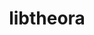 ---
title: "libtheora"
layout: cache
categories: [package, develop]
meta: {"compilers": ["gcc@11.1.0", "gcc@11.4.0", "msvc@19.39.33523"], "num_specs": 34, "num_specs_by_stack": {"data-vis-sdk": 13, "e4s": 18, "e4s-rocm-external": 9, "root": 34, "windows-vis": 3}, "oss": ["ubuntu20.04", "ubuntu22.04", "windows10.0.20348"], "platforms": ["linux", "windows"], "stacks": ["data-vis-sdk", "e4s", "e4s-rocm-external", "root", "windows-vis"], "targets": ["x86_64", "x86_64_v3"], "versions": ["1.1.1", "1.2.0"]}
spec_details: [{"compiler": "gcc@11.1.0", "hash": "2dwcrxuf7gmvqcevbn3b7fwq4lgkad2t", "os": "ubuntu20.04", "platform": "linux", "size": "-", "stacks": ["data-vis-sdk", "root"], "target": "x86_64_v3", "variants": ["build_system=autotools", "~doc", "~examples"], "versions": ["1.2.0"]}, {"compiler": "gcc@11.1.0", "hash": "2vao4y73wf2lds6lcmpengnmml2gpy6b", "os": "ubuntu20.04", "platform": "linux", "size": "-", "stacks": ["data-vis-sdk", "root"], "target": "x86_64_v3", "variants": ["build_system=autotools", "~doc", "~examples"], "versions": ["1.2.0"]}, {"compiler": "gcc@11.4.0", "hash": "346ord35eez75uepiqxmwlubootzfxux", "os": "ubuntu22.04", "platform": "linux", "size": "-", "stacks": ["e4s", "root"], "target": "x86_64_v3", "variants": ["build_system=autotools", "~doc", "~examples"], "versions": ["1.2.0"]}, {"compiler": "gcc@11.4.0", "hash": "3pvi6ywbz7e5dzabxnmz7t2mjqjyn7w4", "os": "ubuntu22.04", "platform": "linux", "size": "-", "stacks": ["e4s", "root"], "target": "x86_64_v3", "variants": ["build_system=autotools", "~doc", "~examples"], "versions": ["1.2.0"]}, {"compiler": "gcc@11.1.0", "hash": "4poicmqesc74gmzzjcdfnuttt4hzwyao", "os": "ubuntu20.04", "platform": "linux", "size": "-", "stacks": ["data-vis-sdk", "root"], "target": "x86_64_v3", "variants": ["build_system=autotools", "~doc", "~examples"], "versions": ["1.2.0"]}, {"compiler": "gcc@11.4.0", "hash": "4rfohhlx657tadkjeadmeu4ckcmkneww", "os": "ubuntu22.04", "platform": "linux", "size": "-", "stacks": ["e4s", "e4s-rocm-external", "root"], "target": "x86_64_v3", "variants": ["build_system=autotools", "~doc", "~examples"], "versions": ["1.2.0"]}, {"compiler": "gcc@11.4.0", "hash": "6sg3rrphggyyqp3x2bckmyo6rhyr2kye", "os": "ubuntu22.04", "platform": "linux", "size": "-", "stacks": ["e4s", "e4s-rocm-external", "root"], "target": "x86_64_v3", "variants": ["build_system=autotools", "~doc", "~examples"], "versions": ["1.2.0"]}, {"compiler": "gcc@11.4.0", "hash": "6wqxpcaxjnlbbhagrutlzwodboo6uf2b", "os": "ubuntu22.04", "platform": "linux", "size": "-", "stacks": ["e4s", "e4s-rocm-external", "root"], "target": "x86_64_v3", "variants": ["build_system=autotools", "~doc", "~examples"], "versions": ["1.2.0"]}, {"compiler": "gcc@11.1.0", "hash": "7c3w5ib2fdwn3jualbxgc2eieqb5pdo3", "os": "ubuntu20.04", "platform": "linux", "size": "-", "stacks": ["data-vis-sdk", "root"], "target": "x86_64_v3", "variants": ["build_system=autotools", "~doc", "patches:=d9bb5a9,e01511a,e01ef71,ff8478d"], "versions": ["1.1.1"]}, {"compiler": "gcc@11.4.0", "hash": "axuocwdejsgzfu7zduobr3xghk2ocr5w", "os": "ubuntu22.04", "platform": "linux", "size": "-", "stacks": ["e4s", "e4s-rocm-external", "root"], "target": "x86_64_v3", "variants": ["build_system=autotools", "~doc", "patches:=d9bb5a9,e01511a,e01ef71,ff8478d"], "versions": ["1.1.1"]}, {"compiler": "msvc@19.39.33523", "hash": "cxoq236ose4lwljtwn6jkmpkkm2k6efs", "os": "windows10.0.20348", "platform": "windows", "size": "-", "stacks": ["root", "windows-vis"], "target": "x86_64", "variants": ["build_system=msbuild", "~doc", "~examples", "patches:=c311f2e", "+static"], "versions": ["1.2.0"]}, {"compiler": "gcc@11.4.0", "hash": "dwforvp3533k7nqg4awegslm7f7kjjst", "os": "ubuntu22.04", "platform": "linux", "size": "-", "stacks": ["e4s", "root"], "target": "x86_64_v3", "variants": ["build_system=autotools", "~doc", "patches:=d9bb5a9,e01511a,e01ef71,ff8478d"], "versions": ["1.1.1"]}, {"compiler": "gcc@11.1.0", "hash": "f6psayrxp2bkepuj4w3uop7af45nlvhk", "os": "ubuntu20.04", "platform": "linux", "size": "-", "stacks": ["data-vis-sdk", "root"], "target": "x86_64_v3", "variants": ["build_system=autotools", "~doc", "~examples"], "versions": ["1.2.0"]}, {"compiler": "gcc@11.1.0", "hash": "gphoa6d4tg6ythrixlue6fy6voqve74u", "os": "ubuntu20.04", "platform": "linux", "size": "-", "stacks": ["data-vis-sdk", "root"], "target": "x86_64_v3", "variants": ["build_system=autotools", "~doc", "patches:=d9bb5a9,e01511a,e01ef71,ff8478d"], "versions": ["1.1.1"]}, {"compiler": "msvc@19.39.33523", "hash": "jea55te33isyemlsb54jscoypdyeowb2", "os": "windows10.0.20348", "platform": "windows", "size": "-", "stacks": ["root", "windows-vis"], "target": "x86_64", "variants": ["build_system=msbuild", "~doc", "~examples", "patches:=c311f2e", "+static"], "versions": ["1.2.0"]}, {"compiler": "gcc@11.1.0", "hash": "k3vkrjcrw7qf5sgxkl6kajbqv5e4mcpk", "os": "ubuntu20.04", "platform": "linux", "size": "-", "stacks": ["data-vis-sdk", "root"], "target": "x86_64_v3", "variants": ["build_system=autotools", "~doc", "patches:=d9bb5a9,e01511a,e01ef71,ff8478d"], "versions": ["1.1.1"]}, {"compiler": "gcc@11.4.0", "hash": "obowxmi5htxwaywrvjferhjfdramotmf", "os": "ubuntu22.04", "platform": "linux", "size": "-", "stacks": ["e4s", "e4s-rocm-external", "root"], "target": "x86_64_v3", "variants": ["build_system=autotools", "~doc", "patches:=d9bb5a9,e01511a,e01ef71,ff8478d"], "versions": ["1.1.1"]}, {"compiler": "gcc@11.1.0", "hash": "odn2vqga2ga7co2dgrsztos6n66ht6tx", "os": "ubuntu20.04", "platform": "linux", "size": "-", "stacks": ["data-vis-sdk", "root"], "target": "x86_64_v3", "variants": ["build_system=autotools", "~doc", "~examples"], "versions": ["1.2.0"]}, {"compiler": "msvc@19.39.33523", "hash": "ori7dg7a6m3ye2xxon5npjdabxgku3hx", "os": "windows10.0.20348", "platform": "windows", "size": "-", "stacks": ["root", "windows-vis"], "target": "x86_64", "variants": ["build_system=msbuild", "~doc", "~examples", "patches:=c311f2e", "+static"], "versions": ["1.2.0"]}, {"compiler": "gcc@11.4.0", "hash": "pcwu5i7djzuzzt6sy5uzqae7lfabd5dd", "os": "ubuntu22.04", "platform": "linux", "size": "-", "stacks": ["e4s", "root"], "target": "x86_64_v3", "variants": ["build_system=autotools", "~doc", "patches:=d9bb5a9,e01511a,e01ef71,ff8478d"], "versions": ["1.1.1"]}, {"compiler": "gcc@11.1.0", "hash": "qku4uuv36sdizlyc4rytj22td64b4gs6", "os": "ubuntu20.04", "platform": "linux", "size": "-", "stacks": ["data-vis-sdk", "root"], "target": "x86_64_v3", "variants": ["build_system=autotools", "~doc", "patches:=d9bb5a9,e01511a,e01ef71,ff8478d"], "versions": ["1.1.1"]}, {"compiler": "gcc@11.4.0", "hash": "rlaxf5t3vhwwsx56rq5k4i74vy4ng654", "os": "ubuntu22.04", "platform": "linux", "size": "-", "stacks": ["e4s", "root"], "target": "x86_64_v3", "variants": ["build_system=autotools", "~doc", "patches:=d9bb5a9,e01511a,e01ef71,ff8478d"], "versions": ["1.1.1"]}, {"compiler": "gcc@11.1.0", "hash": "rllfcacxtbn3adyeliocsqbqzycrpynh", "os": "ubuntu20.04", "platform": "linux", "size": "-", "stacks": ["data-vis-sdk", "root"], "target": "x86_64_v3", "variants": ["build_system=autotools", "~doc", "patches:=d9bb5a9,e01511a,e01ef71,ff8478d"], "versions": ["1.1.1"]}, {"compiler": "gcc@11.4.0", "hash": "sy6gkan2cwzq64pqgwhgcbc4fhzc4izr", "os": "ubuntu22.04", "platform": "linux", "size": "-", "stacks": ["e4s", "e4s-rocm-external", "root"], "target": "x86_64_v3", "variants": ["build_system=autotools", "~doc", "patches:=d9bb5a9,e01511a,e01ef71,ff8478d"], "versions": ["1.1.1"]}, {"compiler": "gcc@11.1.0", "hash": "tgho6z5o5kbvg6uevges5ncqcttx7yno", "os": "ubuntu20.04", "platform": "linux", "size": "-", "stacks": ["data-vis-sdk", "root"], "target": "x86_64_v3", "variants": ["build_system=autotools", "~doc", "~examples"], "versions": ["1.2.0"]}, {"compiler": "gcc@11.1.0", "hash": "tzjigtcffqm2sn4vbd5dh3dhsvx6qt7z", "os": "ubuntu20.04", "platform": "linux", "size": "-", "stacks": ["data-vis-sdk", "root"], "target": "x86_64_v3", "variants": ["build_system=autotools", "~doc", "patches:=d9bb5a9,e01511a,e01ef71,ff8478d"], "versions": ["1.1.1"]}, {"compiler": "gcc@11.4.0", "hash": "u2tc2l4xie4u3ffnyx3vkndgjnnp6did", "os": "ubuntu22.04", "platform": "linux", "size": "-", "stacks": ["e4s", "e4s-rocm-external", "root"], "target": "x86_64_v3", "variants": ["build_system=autotools", "~doc", "~examples"], "versions": ["1.2.0"]}, {"compiler": "gcc@11.1.0", "hash": "vnvac6etdainbqar4c46v74q53iftrum", "os": "ubuntu20.04", "platform": "linux", "size": "-", "stacks": ["data-vis-sdk", "root"], "target": "x86_64_v3", "variants": ["build_system=autotools", "~doc", "~examples"], "versions": ["1.2.0"]}, {"compiler": "gcc@11.4.0", "hash": "vznadrgsrlcyzt6e6iyqjyt5aqfvrnio", "os": "ubuntu22.04", "platform": "linux", "size": "-", "stacks": ["e4s", "root"], "target": "x86_64_v3", "variants": ["build_system=autotools", "~doc", "~examples"], "versions": ["1.2.0"]}, {"compiler": "gcc@11.4.0", "hash": "wzkl6gp7vf63c7p4i6ifsgzlpoib6erl", "os": "ubuntu22.04", "platform": "linux", "size": "-", "stacks": ["e4s", "root"], "target": "x86_64_v3", "variants": ["build_system=autotools", "~doc", "patches:=d9bb5a9,e01511a,e01ef71,ff8478d"], "versions": ["1.1.1"]}, {"compiler": "gcc@11.4.0", "hash": "yd46plg7lkxq3wmcpcpeeh546kpvnfby", "os": "ubuntu22.04", "platform": "linux", "size": "-", "stacks": ["e4s", "root"], "target": "x86_64_v3", "variants": ["build_system=autotools", "~doc", "~examples"], "versions": ["1.2.0"]}, {"compiler": "gcc@11.4.0", "hash": "ysoks2shdywjqyewaqeg53lj7f2e4srz", "os": "ubuntu22.04", "platform": "linux", "size": "-", "stacks": ["e4s", "root"], "target": "x86_64_v3", "variants": ["build_system=autotools", "~doc", "patches:=d9bb5a9,e01511a,e01ef71,ff8478d"], "versions": ["1.1.1"]}, {"compiler": "gcc@11.4.0", "hash": "z4evrgf43vp3il47qvxvbl5evw2rsywk", "os": "ubuntu22.04", "platform": "linux", "size": "-", "stacks": ["e4s", "e4s-rocm-external", "root"], "target": "x86_64_v3", "variants": ["build_system=autotools", "~doc", "patches:=d9bb5a9,e01511a,e01ef71,ff8478d"], "versions": ["1.1.1"]}, {"compiler": "gcc@11.4.0", "hash": "zyao6yrf4wx7hh4ogwvqoffzrir4rzsy", "os": "ubuntu22.04", "platform": "linux", "size": "-", "stacks": ["e4s", "e4s-rocm-external", "root"], "target": "x86_64_v3", "variants": ["build_system=autotools", "~doc", "patches:=d9bb5a9,e01511a,e01ef71,ff8478d"], "versions": ["1.1.1"]}]
---